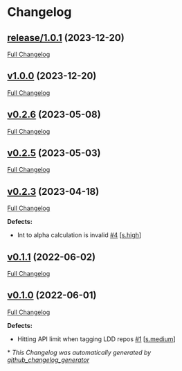 # Changelog

## [release/1.0.1](https://github.com/NASA-PDS/ldd-manager/tree/release/1.0.1) (2023-12-20)

[Full Changelog](https://github.com/NASA-PDS/ldd-manager/compare/v1.0.0...release/1.0.1)

## [v1.0.0](https://github.com/NASA-PDS/ldd-manager/tree/v1.0.0) (2023-12-20)

[Full Changelog](https://github.com/NASA-PDS/ldd-manager/compare/v0.2.6...v1.0.0)

## [v0.2.6](https://github.com/NASA-PDS/ldd-manager/tree/v0.2.6) (2023-05-08)

[Full Changelog](https://github.com/NASA-PDS/ldd-manager/compare/v0.2.5...v0.2.6)

## [v0.2.5](https://github.com/NASA-PDS/ldd-manager/tree/v0.2.5) (2023-05-03)

[Full Changelog](https://github.com/NASA-PDS/ldd-manager/compare/v0.2.3...v0.2.5)

## [v0.2.3](https://github.com/NASA-PDS/ldd-manager/tree/v0.2.3) (2023-04-18)

[Full Changelog](https://github.com/NASA-PDS/ldd-manager/compare/v0.1.1...v0.2.3)

**Defects:**

- Int to alpha calculation is invalid [\#4](https://github.com/NASA-PDS/ldd-manager/issues/4) [[s.high](https://github.com/NASA-PDS/ldd-manager/labels/s.high)]

## [v0.1.1](https://github.com/NASA-PDS/ldd-manager/tree/v0.1.1) (2022-06-02)

[Full Changelog](https://github.com/NASA-PDS/ldd-manager/compare/v0.1.0...v0.1.1)

## [v0.1.0](https://github.com/NASA-PDS/ldd-manager/tree/v0.1.0) (2022-06-01)

[Full Changelog](https://github.com/NASA-PDS/ldd-manager/compare/a9c48bb062d762f45719980dfcad3ff9604e6541...v0.1.0)

**Defects:**

- Hitting API limit when tagging LDD repos [\#1](https://github.com/NASA-PDS/ldd-manager/issues/1) [[s.medium](https://github.com/NASA-PDS/ldd-manager/labels/s.medium)]



\* *This Changelog was automatically generated by [github_changelog_generator](https://github.com/github-changelog-generator/github-changelog-generator)*
